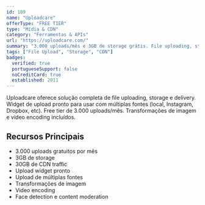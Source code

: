 ```yaml
---
id: 189
name: "Uploadcare"
offerType: "FREE TIER"
type: "Mídia & CDN"
category: "Ferramentas & APIs"
url: "https://uploadcare.com/"
summary: "3.000 uploads/mês e 3GB de storage grátis. File uploading, storage e CDN. Widget pronto."
tags: ["File Upload", "Storage", "CDN"]
badges:
  verified: true
  portugueseSupport: false
  noCreditCard: true
  established: 2011
---
```


Uploadcare oferece solução completa de file uploading, storage e delivery. Widget de upload pronto para usar com múltiplas fontes (local, Instagram, Dropbox, etc). Free tier de 3.000 uploads/mês. Transformações de imagem e video encoding incluídos.

## Recursos Principais

- 3.000 uploads gratuitos por mês
- 3GB de storage
- 30GB de CDN traffic
- Upload widget pronto
- Upload de múltiplas fontes
- Transformações de imagem
- Video encoding
- Face detection e content moderation
